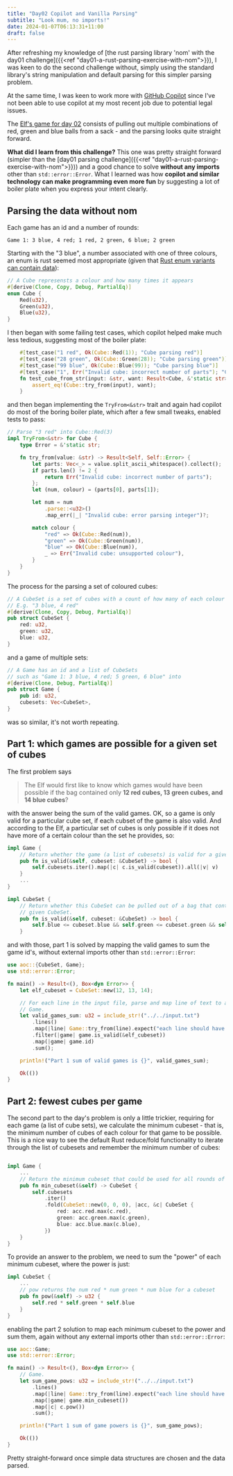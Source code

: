 ```yaml
---
title: "Day02 Copilot and Vanilla Parsing"
subtitle: "Look mum, no imports!"
date: 2024-01-07T06:13:31+11:00
draft: false
---
```


After refreshing my knowledge of [the rust parsing library 'nom' with the day01 challenge]({{<ref "day01-a-rust-parsing-exercise-with-nom">}}), I was keen to do the second challenge without, simply using the standard library's string manipulation and default parsing for this simpler parsing problem.

At the same time, I was keen to work more with [GitHub Copilot](https://github.com/features/copilot) since I've not been able to use copilot at my most recent job due to potential legal issues.

The [Elf's game for day 02](https://adventofcode.com/2023/day/2) consists of pulling out multiple combinations of red, green and blue balls from a sack - and the parsing looks quite straight forward.

**What did I learn from this challenge?** This one was pretty straight forward (simpler than the [day01 parsing challenge]({{<ref "day01-a-rust-parsing-exercise-with-nom">}})) and a good chance to solve **without any imports** other than `std::error::Error`. What I learned was how **copilot and similar technology can make programming even more fun** by suggesting a lot of boiler plate when you express your intent clearly.

## Parsing the data without nom

Each game has an id and a number of rounds:

```
Game 1: 3 blue, 4 red; 1 red, 2 green, 6 blue; 2 green
```

Starting with the "3 blue", a number associated with one of three colours, an enum is rust seemed most appropriate (given that [Rust enum variants can contain data](https://doc.rust-lang.org/book/ch06-01-defining-an-enum.html)):

```rust
// A Cube represensts a colour and how many times it appears
#[derive(Clone, Copy, Debug, PartialEq)]
enum Cube {
    Red(u32),
    Green(u32),
    Blue(u32),
}
```

I then began with some failing test cases, which copilot helped make much less tedious, suggesting most of the boiler plate:

```rust
    #[test_case("1 red", Ok(Cube::Red(1)); "Cube parsing red")]
    #[test_case("28 green", Ok(Cube::Green(28)); "Cube parsing green")]
    #[test_case("99 blue", Ok(Cube::Blue(99)); "Cube parsing blue")]
    #[test_case("1", Err("Invalid cube: incorrect number of parts"); "Cube parsing invalid")]
    fn test_cube_from_str(input: &str, want: Result<Cube, &'static str>) {
        assert_eq!(Cube::try_from(input), want);
    }
```

and then began implementing the `TryFrom<&str>` trait and again had copilot do most of the boring boiler plate, which after a few small tweaks, enabled tests to pass:

```rust
// Parse "3 red" into Cube::Red(3)
impl TryFrom<&str> for Cube {
    type Error = &'static str;

    fn try_from(value: &str) -> Result<Self, Self::Error> {
        let parts: Vec<_> = value.split_ascii_whitespace().collect();
        if parts.len() != 2 {
            return Err("Invalid cube: incorrect number of parts");
        };
        let (num, colour) = (parts[0], parts[1]);

        let num = num
            .parse::<u32>()
            .map_err(|_| "Invalid cube: error parsing integer")?;

        match colour {
            "red" => Ok(Cube::Red(num)),
            "green" => Ok(Cube::Green(num)),
            "blue" => Ok(Cube::Blue(num)),
            _ => Err("Invalid cube: unsupported colour"),
        }
    }
}

```

The process for the parsing a set of coloured cubes:

```rust
// A CubeSet is a set of cubes with a count of how many of each colour
// E.g. "3 blue, 4 red"
#[derive(Clone, Copy, Debug, PartialEq)]
pub struct CubeSet {
    red: u32,
    green: u32,
    blue: u32,
}
```

and a game of multiple sets:

```rust
// A Game has an id and a list of CubeSets
// such as "Game 1: 3 blue, 4 red; 5 green, 6 blue" into
#[derive(Clone, Debug, PartialEq)]
pub struct Game {
    pub id: u32,
    cubesets: Vec<CubeSet>,
}
```

was so similar, it's not worth repeating.

## Part 1: which games are possible for a given set of cubes

The first problem says

> The Elf would first like to know which games would have been possible if the bag contained only **12 red cubes, 13 green cubes, and 14 blue cubes**?

with the answer being the sum of the valid games. OK, so a game is only valid for a particular cube set, if each cubset of the game is also valid. And according to the Elf, a particular set of cubes is only possible if it does not have more of a certain colour than the set he provides, so:

```rust
impl Game {
    // Return whether the game (a list of cubesets) is valid for a given Cubeset.
    pub fn is_valid(&self, cubeset: &CubeSet) -> bool {
        self.cubesets.iter().map(|c| c.is_valid(cubeset)).all(|v| v)
    }
    ...
}

impl CubeSet {
    // Return whether this CubeSet can be pulled out of a bag that contains the
    // given CubeSet.
    pub fn is_valid(&self, cubeset: &CubeSet) -> bool {
        self.blue <= cubeset.blue && self.green <= cubeset.green && self.red <= cubeset.red
    }
```

and with those, part 1 is solved by mapping the valid games to sum the game id's, without external imports other than `std::error::Error`:

```rust
use aoc::{CubeSet, Game};
use std::error::Error;

fn main() -> Result<(), Box<dyn Error>> {
    let elf_cubeset = CubeSet::new(12, 13, 14);

    // For each line in the input file, parse and map line of text to a parsed
    // Game.
    let valid_games_sum: u32 = include_str!("../../input.txt")
        .lines()
        .map(|line| Game::try_from(line).expect("each line should have a valid game"))
        .filter(|game| game.is_valid(&elf_cubeset))
        .map(|game| game.id)
        .sum();

    println!("Part 1 sum of valid games is {}", valid_games_sum);

    Ok(())
}

```

## Part 2: fewest cubes per game

The second part to the day's problem is only a little trickier, requiring for each game (a list of cube sets), we calculate the minimum cubeset - that is, the minimum number of cubes of each colour for that game to be possible. This is a nice way to see the default Rust reduce/fold functionality to iterate through the list of cubesets and remember the minimum number of cubes:

```rust

impl Game {
    ...
    // Return the minimum cubeset that could be used for all rounds of a game.
    pub fn min_cubeset(&self) -> CubeSet {
        self.cubesets
            .iter()
            .fold(CubeSet::new(0, 0, 0), |acc, &c| CubeSet {
                red: acc.red.max(c.red),
                green: acc.green.max(c.green),
                blue: acc.blue.max(c.blue),
            })
    }
}
```

To provide an answer to the problem, we need to sum the "power" of each minimum cubeset, where the power is just:

```rust
impl CubeSet {
    ...
    // pow returns the num red * num green * num blue for a cubeset
    pub fn pow(&self) -> u32 {
        self.red * self.green * self.blue
    }
}
```

enabling the part 2 solution to map each minimum cubeset to the power and sum them, again without any external imports other than `std::error::Error`:

```rust
use aoc::Game;
use std::error::Error;

fn main() -> Result<(), Box<dyn Error>> {
    // Game.
    let sum_game_pows: u32 = include_str!("../../input.txt")
        .lines()
        .map(|line| Game::try_from(line).expect("each line should have a valid game"))
        .map(|game| game.min_cubeset())
        .map(|c| c.pow())
        .sum();

    println!("Part 1 sum of game powers is {}", sum_game_pows);

    Ok(())
}

```

Pretty straight-forward once simple data structures are chosen and the data parsed.
